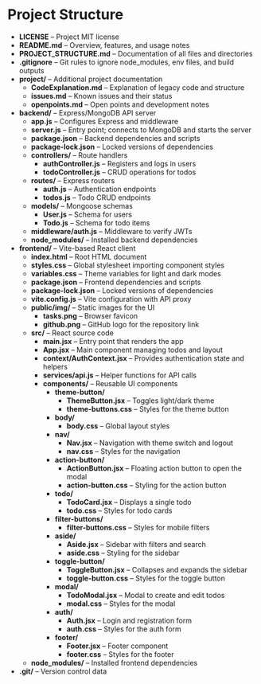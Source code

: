 # Project Structure

- **LICENSE** – Project MIT license
- **README.md** – Overview, features, and usage notes
- **PROJECT_STRUCTURE.md** – Documentation of all files and directories
- **.gitignore** – Git rules to ignore node_modules, env files, and build outputs
- **project/** – Additional project documentation
  - **CodeExplanation.md** – Explanation of legacy code and structure
  - **issues.md** – Known issues and their status
  - **openpoints.md** – Open points and development notes
- **backend/** – Express/MongoDB API server
  - **app.js** – Configures Express and middleware
  - **server.js** – Entry point; connects to MongoDB and starts the server
  - **package.json** – Backend dependencies and scripts
  - **package-lock.json** – Locked versions of dependencies
  - **controllers/** – Route handlers
    - **authController.js** – Registers and logs in users
    - **todoController.js** – CRUD operations for todos
  - **routes/** – Express routers
    - **auth.js** – Authentication endpoints
    - **todos.js** – Todo CRUD endpoints
  - **models/** – Mongoose schemas
    - **User.js** – Schema for users
    - **Todo.js** – Schema for todo items
  - **middleware/auth.js** – Middleware to verify JWTs
  - **node_modules/** – Installed backend dependencies
- **frontend/** – Vite-based React client
  - **index.html** – Root HTML document
  - **styles.css** – Global stylesheet importing component styles
  - **variables.css** – Theme variables for light and dark modes
  - **package.json** – Frontend dependencies and scripts
  - **package-lock.json** – Locked versions of dependencies
  - **vite.config.js** – Vite configuration with API proxy
  - **public/img/** – Static images for the UI
    - **tasks.png** – Browser favicon
    - **github.png** – GitHub logo for the repository link
  - **src/** – React source code
    - **main.jsx** – Entry point that renders the app
    - **App.jsx** – Main component managing todos and layout
    - **context/AuthContext.jsx** – Provides authentication state and helpers
    - **services/api.js** – Helper functions for API calls
    - **components/** – Reusable UI components
      - **theme-button/**
        - **ThemeButton.jsx** – Toggles light/dark theme
        - **theme-buttons.css** – Styles for the theme button
      - **body/**
        - **body.css** – Global layout styles
      - **nav/**
        - **Nav.jsx** – Navigation with theme switch and logout
        - **nav.css** – Styles for the navigation
      - **action-button/**
        - **ActionButton.jsx** – Floating action button to open the modal
        - **action-button.css** – Styling for the action button
      - **todo/**
        - **TodoCard.jsx** – Displays a single todo
        - **todo.css** – Styles for todo cards
      - **filter-buttons/**
        - **filter-buttons.css** – Styles for mobile filters
      - **aside/**
        - **Aside.jsx** – Sidebar with filters and search
        - **aside.css** – Styling for the sidebar
      - **toggle-button/**
        - **ToggleButton.jsx** – Collapses and expands the sidebar
        - **toggle-button.css** – Styles for the toggle button
      - **modal/**
        - **TodoModal.jsx** – Modal to create and edit todos
        - **modal.css** – Styles for the modal
      - **auth/**
        - **Auth.jsx** – Login and registration form
        - **auth.css** – Styles for the auth form
      - **footer/**
        - **Footer.jsx** – Footer component
        - **footer.css** – Styles for the footer
  - **node_modules/** – Installed frontend dependencies
- **.git/** – Version control data

